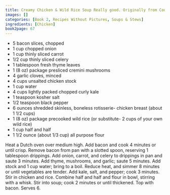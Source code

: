 ```yaml
---
title: Creamy Chicken & Wild Rice Soup Really good. Originally from Cooking Light.
images: []
categories: [Book 2, Recipes Without Pictures, Soups & Stews]
ingredients: [Chicken]
book2page: 67
---
```


- 5 bacon slices, chopped
- 1 cup chopped onion
- 1 cup thinly sliced carrot
- 1/2 cup thinly sliced celery
- 1 tablespoon fresh thyme leaves
- 1 (8 oz) package presliced cremini mushrooms
- 4 garlic cloves, minced
- 4 cups unsalted chicken stock
- 1 cup water
- 4 cups lightly packed chopped curly kale
- 1 teaspoon kosher salt
- 1/2 teaspoon black pepper
- 6 ounces shredded skinless, boneless rotisserie- chicken breast (about 1 1/2 cups)
- 1 (8 oz) package precooked wild rice (or substitute- 2 cups of your own wild rice)
- 1 cup half and half
- 1 1/2 ounce (about 1/3 cup) all purpose flour

Heat a Dutch oven over medium high. Add bacon and cook 4 minutes or until crisp. Remove bacon from pan with a slotted spoon, reserving 1 tablespoon drippings. Add onion, carrot, and celery to drippings in pan and saute 3 minutes. Add thyme, mushrooms, and garlic; saute 5 minutes. Add stock and 1 cup water; bring to a boil. Reduce heat, and simmer 8 minutes or until vegetables are tender. Add kale, salt, and pepper; cook 3 minutes. Stir in chicken and rice. Combine half and half and flour in bowl, stirring with a whisk. Stir into soup; cook 2 minutes or until thickened. Top with bacon. Serves 6.